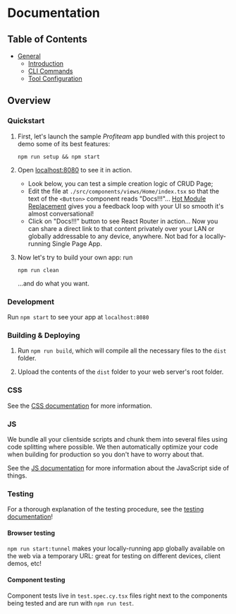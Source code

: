 # Documentation

## Table of Contents

- [General](general)
  - [Introduction ](general/introduction.md)
  - [CLI Commands](general/commands.md)
  - [Tool Configuration](general/files.md)
  <!-- - [Deployment](general/deployment.md) _(currently Heroku and AWS S3 specific)_ -->
  <!-- - [Debugging](general/debugging.md) -->
  <!-- - [FAQ](general/faq.md) -->
<!-- - [Testing](testing) -->
  <!-- - [Component Testing](testing/component-testing.md) -->
  <!-- - [E2E Testing](testing/e2e-testing.md) -->
<!-- - [Styling (CSS)](css/README.md) -->
  <!-- - [General](css/README.md#next-generation-css) -->
  <!-- - [CSS Support](css/README.md#css-we-support) -->
  <!-- - [Stylesheet](css/README.md#stylesheet) -->
  <!-- - [CSS Modules](css/README.md#css-modules) -->
  <!-- - [Sass](css/README.md#sass) -->
  <!-- - [LESS](css/README.md#less) -->
<!-- - [JS](js) -->
  <!-- - [Redux](js/redux.md) -->
  <!-- - [routing](js/routing.md) -->
<!-- - [Components](components) -->
  <!-- - [BFilter](components/README.md#BFilter) -->
  <!-- - [BTable](components/README.md#BTable) -->
  <!-- - ['CRUD' Page Logic] (components/README.md#CRUD) -->

## Overview

### Quickstart

1.  First, let's launch the sample _Profiteam_ app
    bundled with this project to demo some of its best features:

    ```Shell
    npm run setup && npm start
    ```

2.  Open [localhost:8080](http://localhost:8080) to see it in action.

    - Look below, you can test a simple creation logic of CRUD Page;
    - Edit the file at `./src/components/views/Home/index.tsx` so that the text of
      the `<Button>` component reads "Docs!!!"... [Hot Module Replacement](https://webpack.js.org/guides/hot-module-replacement/) gives
      you a feedback loop with your UI so smooth it's almost conversational!
    - Click on "Docs!!!" button to see React Router in action...
      Now you can share a direct link to that content privately over your LAN or
      globally addressable to any device, anywhere. Not bad for a locally-running
      Single Page App.

3.  Now let's try to build your own app: run

    ```shell
    npm run clean
    ```

    ...and do what you want.

### Development

Run `npm start` to see your app at `localhost:8080`

### Building & Deploying

1.  Run `npm run build`, which will compile all the necessary files to the
    `dist` folder.

2.  Upload the contents of the `dist` folder to your web server's root folder.

### CSS

See the [CSS documentation](./css/README.md) for more information.

### JS

We bundle all your clientside scripts and chunk them into several files using
code splitting where possible. We then automatically optimize your code when
building for production so you don't have to worry about that.

See the [JS documentation](./js/README.md) for more information about the
JavaScript side of things.

### Testing

For a thorough explanation of the testing procedure, see the
[testing documentation](./testing/README.md)!

#### Browser testing

`npm run start:tunnel` makes your locally-running app globally available on the web
via a temporary URL: great for testing on different devices, client demos, etc!

#### Component testing

Component tests live in `test.spec.cy.tsx` files right next to the components being tested
and are run with `npm run test`.
